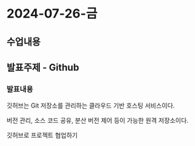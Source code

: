 # 2024-07-26-금

## 수업내용

## 발표주제 - Github

### 발표내용

깃허브는 Git 저장소를 관리하는 클라우드 기반 호스팅 서비스이다.

버전 관리, 소스 코드 공유, 분산 버전 제어 등이 가능한 원격 저장소이다.

깃허브로 프로젝트 협업하기